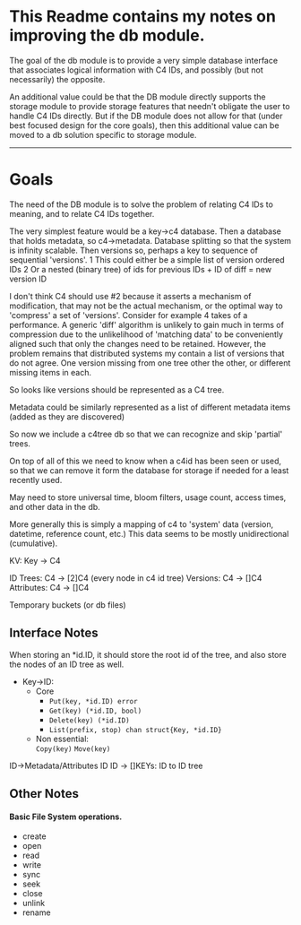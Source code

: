 # This Readme contains my notes on improving the db module.

The goal of the db module is to provide a very simple database interface that associates
logical information with C4 IDs, and possibly (but not necessarily) the opposite.  

An additional value could be that the DB module directly supports the storage module to provide storage features that needn't obligate the user to handle C4 IDs directly.  But if the DB module does not allow for that (under best focused design for the core goals), then this additional value can be moved to a db solution specific to storage module.

---

# Goals

The need of the DB module is to solve the problem of relating C4 IDs to meaning, and to relate C4 IDs together.

The very simplest feature would be a key->c4 database.
Then a database that holds metadata, so c4->metadata.
Database splitting so that the system is infinity scalable.
Then versions so, perhaps a key to sequence of sequential 'versions'.
    1 This could either be a simple list of version ordered IDs
    2 Or a nested (binary tree) of ids for previous IDs + ID of diff = new version ID

I don't think C4 should use #2 because it asserts a mechanism of modification, that may not be the actual mechanism, or the optimal way to 'compress' a set of 'versions'.  Consider for example 4 takes of a performance.  A generic 'diff' algorithm is unlikely to gain much in terms of compression due to the unlikelihood of 'matching data' to be conveniently aligned such that only the changes need to be retained. However, the problem remains that distributed systems my contain a list of versions that do not agree. One version missing from one tree other the other, or different missing items in each.

So looks like versions should be represented as a C4 tree.

Metadata could be similarly represented as a list of different metadata items (added as they are discovered)

So now we include a c4tree db so that we can recognize and skip 'partial' trees.

On top of all of this we need to know when a c4id has been seen or used, so that we can remove it form the database for storage if needed for a least recently used. 

May need to store universal time, bloom filters, usage count, access times, and other data in the db.

More generally this is simply a mapping of c4 to 'system' data (version, datetime, reference count, etc.)  This data seems to be mostly unidirectional (cumulative).

KV: Key -> C4

ID Trees: C4 -> [2]C4 (every node in c4 id tree)
Versions: C4 -> []C4
Attributes: C4 -> []C4

Temporary buckets (or db files)

## Interface Notes
When storing an *id.ID, it should store the root id of the tree, and also store the nodes of an ID tree as well.

- Key->ID: 
    + Core
        * `Put(key, *id.ID) error`
        * `Get(key) (*id.ID, bool)`
        * `Delete(key) (*id.ID)`
        * `List(prefix, stop) chan struct{Key, *id.ID}`
    + Non essential:  
        `Copy(key)`
        `Move(key)`

ID->Metadata/Attributes ID
ID -> []KEYs:
ID to ID tree

## Other Notes

#### Basic File System operations.

- create
- open
- read
- write
- sync
- seek
- close
- unlink
- rename



 

